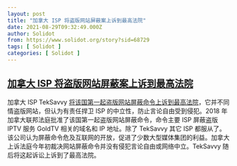 ```yaml
---
layout: post
title: "加拿大 ISP 将盗版网站屏蔽案上诉到最高法院"
date: 2021-08-29T09:32:49.000Z
author: Solidot
from: https://www.solidot.org/story?sid=68729
tags: [ Solidot ]
categories: [ Solidot ]
---
```

<!--1630229569000-->
[加拿大 ISP 将盗版网站屏蔽案上诉到最高法院](https://www.solidot.org/story?sid=68729)
------

<div>
加拿大 ISP TekSavvy <a href="https://torrentfreak.com/teksavvy-takes-pirate-site-blocking-battle-to-canadas-supreme-court-210826/" target="_blank">将该国第一起盗版网站屏蔽命令上诉到最高法院</a>，它并不同情盗版网站，但认为有责任捍卫 ISP 的中立性，防止言论自由受到侵犯。2018 年加拿大联邦法庭批准了该国第一起盗版网站屏蔽命令，命令主要 ISP 屏蔽盗版  IPTV 服务 GoldTV 相关的域名和 IP 地址。除了 TekSavvy 其它 ISP 都服从了。该公司认为屏蔽命令危及互联网的开放，促进了少数大型媒体集团的利益。加拿大上诉法庭今年初裁决网站屏蔽命令并没有侵犯言论自由或网络中立。TekSavvy 随后将这起诉讼上诉到了最高法院。
</div>
